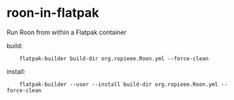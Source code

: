 # roon-in-flatpak
Run Roon from within a Flatpak container



build:

        flatpak-builder build-dir org.ropieee.Roon.yml --force-clean




install:

        flatpak-builder --user --install build-dir org.ropieee.Roon.yml --force-clean

